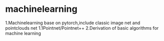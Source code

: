 # machinelearning
1.Machinelearning base on pytorch,include classic image net and pointclouds net 
  1.1Pointnet/Pointnet++ 
2.Derivation of basic algorithms for machine learning


